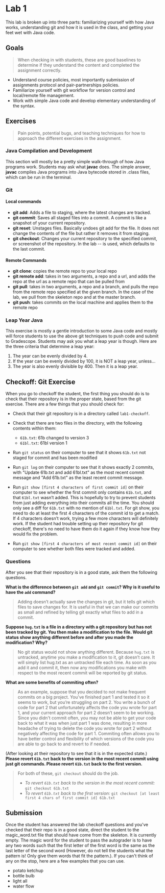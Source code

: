 # Lab 1

This lab is broken up into three parts: familiarizing yourself with how Java
works, understanding git and how it is used in the class, and getting your feet
wet with Java code.

## Goals

> When checking in with students, these are good baselines to determine if they
> understand the content and completed the assignment correctly.

- Understand course policies, most importantly submission of assignments
  protocol and pair-partnerships policies.
- Familiarize yourself with git workflow for version control and local/remote
  file management.
- Work with simple Java code and develop elementary understanding of the
  syntax.

## Exercises

> Pain points, potential bugs, and teaching techniques for how to
> approach the different exercises in the assignment.

### Java Compilation and Development

This section will mostly be a pretty simple walk-through of how Java programs
work. Students may ask what **javac** does. The simple answer, **javac**
compiles Java programs into Java bytecode stored in .class files, which can be
run in the terminal.

### Git

#### Local commands

- **git add**: Adds a file to staging, where the latest changes are tracked.
- **git commit**: Saves all staged files into a commit. A commit is like a
  snapshot of your current repository.
- **git reset**: Unstages files. Basically undoes git add for the file. It does
  not change the contents of the file but rather it removes it from staging.
- **git checkout**: Changes your current repository to the specified commit, or
  screenshot of the repository. In the lab -- is used, which defaults to the
last commit.

#### Remote Commands

- **git clone**: copies the remote repo to your local repo
- **git remote add**: takes in two arguments, a repo and a url, and adds the
  repo at the url as a remote repo that can be pulled from
- **git pull**: takes in two arguments, a repo and a branch, and pulls the repo
  from the remote repo specified at the given branch. In the case of the lab,
we pull from the skeleton repo and at the master branch.
- **git push**: takes commits on the local machine and applies them to the
  remote repo

### Leap Year Java

This exercise is mostly a gentle introduction to some Java code and mostly will
force students to use the above git techniques to push code and submit to
Gradescope. Students may ask you what a leap year is though. Here are the three
criteria that determine a leap year:

1. The year can be evenly divided by 4.
2. If the year can be evenly divided by 100, it is NOT a leap year, unless...
3. The year is also evenly divisible by 400. Then it is a leap year.

## Checkoff: Git Exercise

When you go to checkoff the student, the first thing you should do is to check
that their repository is in the proper state, based from the git exercise.
There are a few things that you should check for:

- Check that their git repository is in a directory called `lab1-checkoff`.
- Check that there are two files in the directory, with the following contents
  within them:

    - `61b.txt`: 61b changed to version 3
    - `61bl.txt`: 61bl version 1

- Run `git status` on their computer to see that it shows `61b.txt` not staged
  for commit and has been modified
- Run `git log` on their computer to see that it shows exactly 2 commits, with
  "Update 61b.txt and add 61bl.txt" as the most recent commit message and "Add
61b.txt" as the least recent commit message.
- Run `git show [first 4 characters of first commit id]` on their computer to
  see whether the first commit only contains `61b.txt`, and that `61bl.txt`
wasn’t added. This is hopefully to try to prevent students from just adding
everything into their commits all the time. You should only see a diff for
`61b.txt` with no mention of `61bl.txt`. For git show, you need to do at least
the first 4 characters of the commit id to get a match. If 4 characters doesn’t
work, trying a few more characters will definitely work. If the student had
trouble setting up their repository for git checkoff, there's no need to have
them do it again if they know how they would fix the problem.
- Run `git show [first 4 characters of most recent commit id]` on their computer
  to see whether both files were tracked and added.

### Questions

After you see that their repository is in a good state, ask them the following
questions.

**What is the difference between `git add` and `git commit`? Why is it useful
to have the `add` command?**

> Adding doesn’t actually save the changes in git, but it tells git which files
> to save changes for. It is useful in that we can make our commits as small
> and refined by telling git exactly what files to add in a commit.

**Suppose `hug.txt` is a file in a directory with a git repository but has not
been tracked by git. You then make a modification to the file. Would git status
show anything different before and after you made the modification? Why?**

> No git status would not show anything different. Because `hug.txt` is
> untracked, anytime you make a modification to it, git doesn’t care. It will
> simply list hug.txt as an untracked file each time. As soon as you add it and
> commit it, then now any modifications you make with respect to the most
> recent commit will be reported by git status.

**What are some benefits of commiting often?**

> As an example, suppose that you decided to not make frequent commits on a big
> project. You've finished part 1 and tested it so it seems to work, but you’re
> struggling on part 2. You write a bunch of code for part 2 that unfortunately
> affects the code you wrote for part 1, and your current approach for part 2
> doesn’t seem to be working. Since you didn't commit often, you may not be
> able to get your code back to what it was when just part 1 was done,
> resulting in more headache of trying to delete the code you wrote for part 2
> without negatively affecting the code for part 1. Commiting often allows you
> to have better control and flexibility of which versions of the code you are
> able to go back to and revert to if needed.

(After looking at their repository to see that it is in the expected state.)
**Please revert `61b.txt` back to the version in the most recent commit using
just git commands. Please revert `61b.txt` back to the first version.**

> For both of these, `git checkout` should do the job.
>
> - *To revert `61b.txt` back to the version in the most recent commit:* `git
>   checkout 61b.txt`
> - *To revert `61b.txt` back to the first version:* `git checkout [at least
>   first 4 chars of first commit id] 61b.txt`

## Submission

Once the student has answered the lab checkoff questions and you've checked that
their repo is in a good state, direct the student to the magic_word.txt file
that should have come from the skeleton. It is currently empty. The magic word
for the student to pass the autograder is to have any two words such that the
first letter of the first word is the same as the last letter of the second word
(However, do not tell the students what the pattern is! Only give them words
that fit the pattern.). If you can't think of any on the stop, here are a few
examples that you can use.

- potato ketchup
- bottle bulb
- light all
- water flow
